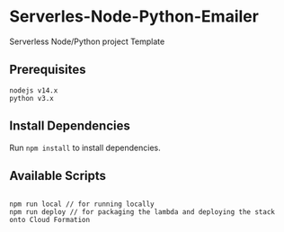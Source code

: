 # Serverles-Node-Python-Emailer
Serverless Node/Python project Template

## Prerequisites
```
nodejs v14.x
python v3.x

```
## Install Dependencies
Run `npm install` to install dependencies.

## Available Scripts

```

npm run local // for running locally
npm run deploy // for packaging the lambda and deploying the stack onto Cloud Formation

```



